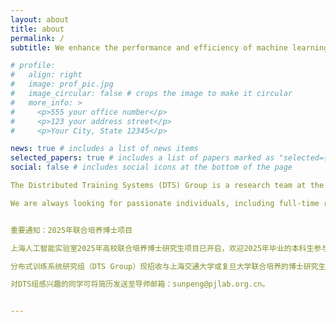 ```yaml
---
layout: about
title: about
permalink: /
subtitle: We enhance the performance and efficiency of machine learning systems!

# profile:
#   align: right
#   image: prof_pic.jpg
#   image_circular: false # crops the image to make it circular
#   more_info: >
#     <p>555 your office number</p>
#     <p>123 your address street</p>
#     <p>Your City, State 12345</p>

news: true # includes a list of news items
selected_papers: true # includes a list of papers marked as "selected={true}"
social: false # includes social icons at the bottom of the page

The Distributed Training Systems (DTS) Group is a research team at the Shanghai Artificial Intelligence Laboratory. We specialize in developing efficient systems and architectures for deep learning model training and deployment. Our research has been recognized at leading conferences such as OSDI, ASPLOS, and NSDI, underscoring our commitment to innovation in the field. We used to won the best paper award of ASPLOS'24, and distinguished paper award of ASPLOS'23.

We are always looking for passionate individuals, including full-time research engineers and interns, to join our team. If you are interested in contributing to cutting-edge research in machine learning systems, please reach out to us at sunpeng@pjlab.org.cn.


重要通知：2025年联合培养博士项目

上海人工智能实验室2025年高校联合培养博士研究生项目已开启，欢迎2025年毕业的本科生参与，具体情况请参考[招生简介](https://www.shlab.org.cn/enrollment#channel_599)。

分布式训练系统研究组（DTS Group）现招收与上海交通大学或复旦大学联合培养的博士研究生。研究方向主要聚焦于大规模人工智能模型训练系统的性能优化与能耗优化。研究组内科研氛围良好，提供充足的算力资源和生活补助，并与国内外知名系统研究团队保持合作，每年都有高质量的研究成果产出。

对DTS组感兴趣的同学可将简历发送至导师邮箱：sunpeng@pjlab.org.cn。


---
```


